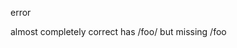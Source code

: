 <!-- 4925c8079f8cc5cfefc4718ebdc01162 -->
<!--
/foo
/foo/
-->

error

almost completely correct
has /foo/ but missing /foo
